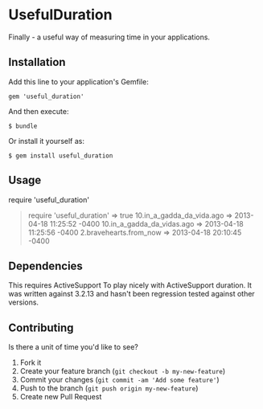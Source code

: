 # UsefulDuration

Finally - a useful way of measuring time in your applications.

## Installation

Add this line to your application's Gemfile:

    gem 'useful_duration'

And then execute:

    $ bundle

Or install it yourself as:

    $ gem install useful_duration

## Usage

  require 'useful_duration'

  > require 'useful_duration'
   => true
  > 10.in_a_gadda_da_vida.ago
   => 2013-04-18 11:25:52 -0400
  > 10.in_a_gadda_da_vidas.ago
   => 2013-04-18 11:25:56 -0400
  > 2.bravehearts.from_now
   => 2013-04-18 20:10:45 -0400


## Dependencies

This requires ActiveSupport To play nicely with ActiveSupport duration.
It was written against 3.2.13 and hasn't been regression tested against other versions.

## Contributing

Is there a unit of time you'd like to see?

1. Fork it
2. Create your feature branch (`git checkout -b my-new-feature`)
3. Commit your changes (`git commit -am 'Add some feature'`)
4. Push to the branch (`git push origin my-new-feature`)
5. Create new Pull Request
